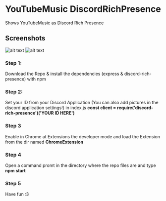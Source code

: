 # YouTubeMusic DiscordRichPresence
Shows YouTubeMusic as Discord Rich Presence

## Screenshots
![alt text](https://github.com/DevDenisYT/YouTubeMusicDiscordRichPresence/blob/master/Anmerkung%202020-07-24%20001309.png?raw=true)
![alt text](https://github.com/DevDenisYT/YouTubeMusicDiscordRichPresence/blob/master/Anmerkung%202020-07-24%20001239.png?raw=true)

### Step 1:
Download the Repo & install the dependencies (express & discord-rich-presence) with npm

### Step 2:
Set your ID from your Discord Application (You can also add pictures in the discord application settings!) in index.js 
**const client = require('discord-rich-presence')('YOUR ID HERE')**

### Step 3
Enable in Chrome at Extensions the developer mode and load the Extension from the dir named **ChromeExtension**

### Step 4
Open a command promt in the directory where the repo files are and type **npm start**

### Step 5
Have fun :3
